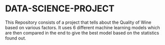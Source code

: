 # DATA-SCIENCE-PROJECT
This Repository consists of a project that tells about the Quality of Wine based on various factors. It uses 6 different machine learning models which are then compared in the end to give the best model based on the statistics found out. 

